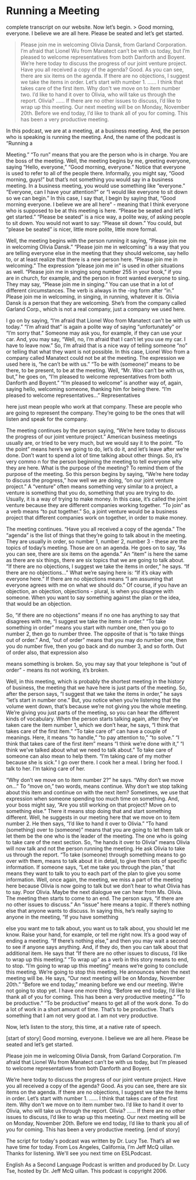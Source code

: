 # Running a Meeting

complete transcript on our website. Now let’s begin. > Good morning, everyone.  I believe we are all here.  Please be seated and let’s get started.   
> Please join me in welcoming Olivia Dansk, from Garland Corporation.  I’m afraid that Lionel Wu from Manatect can’t be with us today, but I’m pleased to welcome representatives from both Danforth and Boyent.   
> We’re here today to discuss the progress of our joint venture project.  Have you all received a copy of the agenda?  Good.  As you can see, there are six items on the agenda.  If there are no objections, I suggest we take the items in order. Let’s start with number 1. …… I think that takes care of the first item.  Why don't we move on to item number two.  I’d like to hand it over to Olivia, who will take us through the report.  Olivia? …… If there are no other issues to discuss, I’d like to wrap up this meeting.  Our next meeting will be on Monday, November 20th.  Before we end today, I’d like to thank all of you for coming.  This has been a very productive meeting.

In this podcast, we are at a meeting, at a business meeting. And, the person who is speaking is running the meeting. And, the name of the podcast is “Running a  

 Meeting.” “To run” means that you are the person who is in charge. You are the boss of the meeting. Well, the meeting begins by me, greeting everyone, saying “Hello, everyone,” “Good morning, everyone.” Notice that everyone is used to refer to all of the people there. Informally, you might say, “Good morning, guys!” but that’s not something you would say in a business meeting. In a business meeting, you would use something like “everyone.” “Everyone, can I have your attention?” or “I would like everyone to sit down so we can begin.” In this case, I say that, I begin by saying that, “Good morning everyone. I believe we are all here” - meaning that I think everyone who is supposed to be at this meeting is here. “Please be seated and let’s get started.” “Please be seated” is a nice way, a polite way, of asking people to sit down. You would not want to say: “Please sit down.” You could, but “please be seated” is nicer, little more polite, little more formal.  

Well, the meeting begins with the person running it saying, “Please join me in welcoming Olivia Dansk.” “Please join me in welcoming” is a way that you are telling everyone else in the meeting that they should welcome, say hello to, or at least realize that there is a new person here. “Please join me in welcoming.” The expression “please join me in” is used in other situations as well. “Please join me in singing song number 255 in your book,” if you are in church, for example, and the person in front wanted everyone to sing. They may say, “Please join me in singing.” You can use that in a lot of different circumstances. The verb is always in the -ing form after “in.” Please join me in welcoming, in singing, in running, whatever it is. Olivia Dansk is a person that they are welcoming. She’s from the company called Garland Corp., which is not a real company, just a company we used here.  

I go on by saying, “I’m afraid that Lionel Woo from Manatect can’t be with us today.” “I’m afraid that” is again a polite way of saying “unfortunately” or “I’m sorry that.” Someone may ask you, for example, if they can use your car. And, you may say, “Well, no, I’m afraid that I can’t let you use my car. I have to leave now.” So, I’m afraid that is a nice way of telling someone “no” or telling that what they want is not possible. In this case, Lionel Woo from a company called Manatect could not be at the meeting. The expression we used here is, “he can’t be with us.” “To be with (someone)” means to be there, to be present, to be at the meeting. Well, “Mr. Woo can’t be with us, but,” he goes on, “I’m pleased to welcome representatives from both Danforth and Boyent.” “I’m pleased to welcome” is another way of, again, saying hello, welcoming someone, thanking him for being there. “I’m pleased to welcome representatives…” Representatives  

 here just mean people who work at that company. These are people who are going to represent the company. They’re going to be the ones that will listen and speak for the company.  

The meeting continues by the person saying, “We’re here today to discuss the progress of our joint venture project.” American business meetings usually are, or tried to be very much, but we would say it to the point. “To the point” means here’s we going to do, let’s do it, and let’s leave after we’re done. Don’t want to spend a lot of time talking about other things. So, it’s very commo n for the person beginning the meeting to tell everyone why they are here. What is the purpose of the meeting? To remind them of the purpose of the meeting. So this person begins by saying, “We’re here today to discuss the progress,” how well we are doing, “on our joint venture project.” A “venture” often means something very similar to a project, a venture is something that you do, something that you are trying to do. Usually, it is a way of trying to make money. In this case, it’s called the joint venture because they are different companies working together. “To join” as a verb means “to put together.” So, a joint venture would be a business project that different companies work on together, in order to make money.  

The meeting continues. “Have you all received a copy of the agenda.” The “agenda” is the list of things that they’re going to talk about in the meeting. They are usually in order, so number 1, number 2, number 3 - these are the topics of today’s meeting. Those are on an agenda. He goes on to say, “As you can see, there are six items on the agenda.” An “item” is here the same as there are six things, there are six topics that we are going to talk about. “If there are no objections, I suggest we take the items in order,” he says. “If there are no objections…” What we’re saying here is: “If it’s okay with everyone here.” If there are no objections means “I am assuming that everyone agrees with me on what we should do.” Of course, if you have an objection, an objection, objections - plural, is when you disagree with someone. When you want to say something against the plan or the idea, that would be an objection.  

So, “if there are no objections” means if no one has anything to say that disagrees with me, “I suggest we take the items in order.” “To take something in order” means you start with number one, then you go to number 2, then go to number three. The opposite of that is “to take things out of order.” And, “out of order” means that you may do number one, then you do number five, then you go back and do number 3, and so forth. Out of order also, that expression also  

 means something is broken. So, you may say that your telephone is “out of order” - means its not working, it’s broken.  

Well, in this meeting, which is probably the shortest meeting in the history of business, the meeting that we have here is just parts of the meeting. So, after the person says, “I suggest that we take the items in order,” he says “let’s start in number one.” But, you notice when you’re listening that the volume went down, that’s because we’re not giving you the whole meeting. We’re giving you just parts of the meeting, so you can hear the different kinds of vocabulary. When the person starts talking again, after they’ve taken care the item number 1, which we don’t hear, he says, “I think that takes care of the first item.” “To take care of” can have a couple of meanings. Here, it means “to handle,” “to pay attention to,” “to solve.” “I think that takes care of the first item” means “I think we’re done with it,” “I think we’ve talked about what we need to talk about.” To take care of someone can also mean to help them. “I’m taking care of my mother because she is sick.” I go over there. I cook her a meal. I bring her food. I talk to her. I’m taking care of her.  

“Why don’t we move on to item number 2?” he says. “Why don’t we move on…” To “move on,” two words, means continue. Why don’t we stop talking about this item and continue on with the next item? Sometimes, we use that expression when someone spending too much time on something. And, your boss might say, “Are you still working on that project? Move on to something else.” There it means stop doing that and start something different. Well, he suggests in our meeting here that we move on to item number 2. He then says, “I’d like to hand it over to Olivia.” “To hand (something) over to (someone)” means that you are going to let them talk or let them be the one who is the leader of the meeting. The one who is going to take care of the next section. So, “he hands it over to Olivia” means Olivia will now talk and not the person running the meeting. He ask Olivia to take us through the report. “To take (someone) through something means to go over with them, means to talk about it in detail, to give them lots of specific information. If someone says, “Let me take you through the plan,” that means they want to talk to you to each part of the plan to give you some information. Well, once again, the meeting, we miss a part of the meeting here because Olivia is now going to talk but we don’t hear to what Olivia has to say. Poor Olivia. Maybe the next dialogue we can hear from Ms. Olivia. The meeting then starts to come to an end. The person says, “if there are no other issues to discuss.” An “issue” here means a topic. If there’s nothing else that anyone wants to discuss. In saying this, he’s really saying to anyone in the meeting, “If you have something  

 else you want me to talk about, you want us to talk about, you should let me know. Raise your hand, for example, or tell me right now. It’s a good way of ending a meeting. “If there’s nothing else,” and then you may wait a second to see if anyone says anything. And, if they do, then you can talk about that additional item. He says that “If there are no other issues to discuss, I’d like to wrap up this meeting.” “To wrap up” as a verb in this story means to end, to stop. “I’m going to wrap up this meeting” means we’re going to conclude this meeting. We’re going to stop this meeting. He announces when the next meeting will be. He says, “Our next meeting will be on Monday, November 20th.” “Before we end today,” meaning before we end our meeting. We’re not going to stop yet. I have one more thing. “Before we end today, I’d like to thank all of you for coming. This has been a very productive meeting.” “To be productive.” “To be productive” means to get all of the work done. To do a lot of work in a short amount of time. That’s to be productive. That’s something that I am not very good at. I am not very productive.  

Now, let’s listen to the story, this time, at a native rate of speech. 

[start of story] Good morning, everyone.  I believe we are all here.  Please be seated and let’s get started.   

Please join me in welcoming Olivia Dansk, from Garland Corporation.  I’m afraid that Lionel Wu from Manatect can’t be with us today, but I’m pleased to welcome representatives from both Danforth and Boyent.   

We’re here today to discuss the progress of our joint venture project.  Have you all received a copy of the agenda?  Good.  As you can see, there are six items on the agenda.  If there are no objections, I suggest we take the items in order. Let’s start with number 1. …… I think that takes care of the first item.  Why don't we move on to item number two.  I’d like to hand it over to Olivia, who will take us through the report.  Olivia? …… If there are no other issues to discuss, I’d like to wrap up this meeting.  Our next meeting will be on Monday, November 20th.  Before we end today, I’d like to thank you all of you for coming.  This has been a very productive meeting. [end of story] 

 The script for today's podcast was written by Dr. Lucy Tse. That’s all we have time for today. From Los Angeles, California, I’m Jeff McQ uillan. Thanks for listening. We'll see you next time on ESLPodcast. 

English As a Second Language Podcast is written and produced by Dr.  Lucy Tse, hosted by Dr. Jeff McQ uillan. This podcast is copyright 2006.

